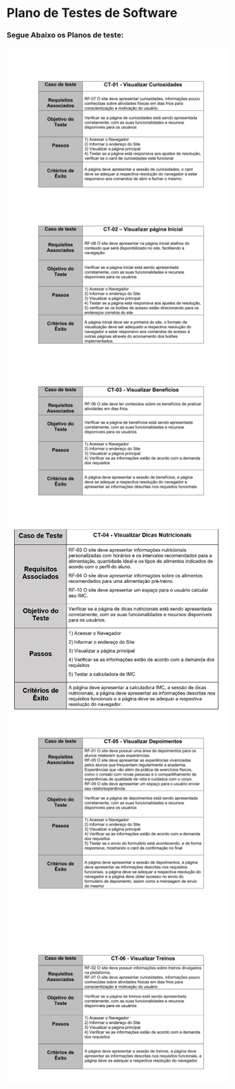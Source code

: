 # Plano de Testes de Software

### Segue Abaixo os Planos de teste:

<img src="img/ct 01.png" alt="plano de teste 1">

<img src="img/ct 02.png" alt="plano de teste 2">

<img src="img/ct 03.png" alt="plano de teste 3">

<img src="img/ct 11.png" alt="plano de teste 4">

<img src="img/ct 05.png" alt="plano de teste 5">

<img src="img/ct 06.png" alt="plano de teste 6">
